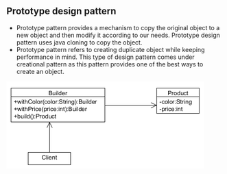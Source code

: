 ## Prototype design pattern
* Prototype pattern provides a mechanism to copy the original object to a new object and then modify it according to our needs. Prototype design pattern uses java cloning to copy the object.
* Prototype pattern refers to creating duplicate object while keeping performance in mind. This type of design pattern comes under creational pattern as this pattern provides one of the best ways to create an object.

![alt text](https://github.com/dpalankar/programs/blob/master/src/design/pattern/creational_builder/builder.png)
